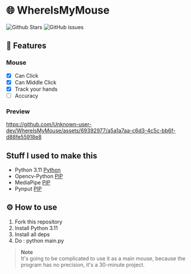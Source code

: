 # 🌐 WhereIsMyMouse
![Github Stars](https://img.shields.io/github/stars/Unknown-user-dev/WhereIsMyMouse?style=for-the-badge)
![GitHub issues](https://img.shields.io/github/issues-raw/Unknown-user-dev/WhereIsMyMouse?style=for-the-badge)

## 📝 Features

### Mouse
- [x] Can Click
- [x] Can Middle Click
- [x] Track your hands
- [ ] Accuracy

### Preview

https://github.com/Unknown-user-dev/WhereIsMyMouse/assets/69392977/a5a1a7aa-c6d3-4c5c-bb6f-d88fe55918e8

## Stuff I used to make this
 - Python 3.11 [Python](https://www.python.org/downloads/release/python-3110/)
 - Opencv-Python [PIP](https://pypi.org/project/opencv-python/)
 - MediaPipe [PIP](https://pypi.org/project/mediapipe/)
 - Pynput [PIP](https://pypi.org/project/pynput/)
  
## ⚙️ How to use
1. Fork this repository
2. Install Python 3.11
3. Install all deps
4. Do : python main.py

> **Note**  
> It's going to be complicated to use it as a main mouse, because the program has no precision, it's a 30-minute project.
